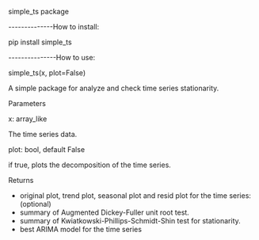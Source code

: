 ﻿simple\_ts package

--------------How to install:

pip install simple\_ts

---------------How to use:

simple\_ts(x, plot=False)

A simple package for analyze and check time series stationarity.

Parameters

x: array\_like

The time series data.

plot: bool, default False

if true, plots the decomposition of the time series.

Returns

- original plot, trend plot, seasonal plot and resid plot for the time series: (optional)
- summary of Augmented Dickey-Fuller unit root test.
- summary of Kwiatkowski-Phillips-Schmidt-Shin test for stationarity.
- best ARIMA model for the time series
